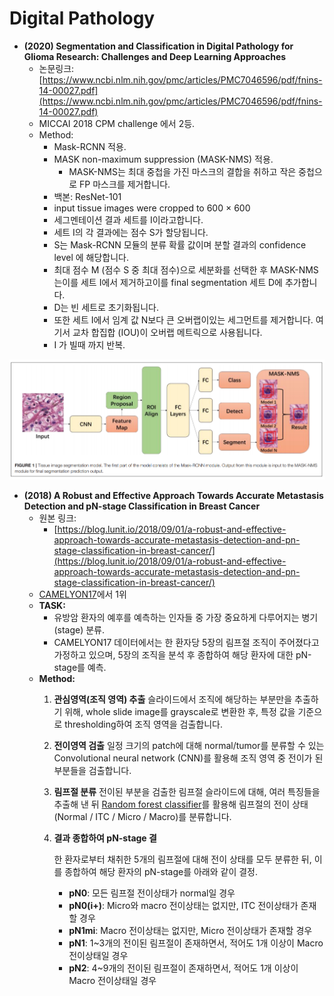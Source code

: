# Digital Pathology

* **\(2020\) Segmentation and Classification in Digital Pathology for Glioma Research: Challenges and Deep Learning Approaches**
  * 논문링크: [https://www.ncbi.nlm.nih.gov/pmc/articles/PMC7046596/pdf/fnins-14-00027.pdf](https://www.ncbi.nlm.nih.gov/pmc/articles/PMC7046596/pdf/fnins-14-00027.pdf)
  * MICCAI 2018 CPM challenge 에서 2등.
  * Method:
    * Mask-RCNN 적용.
    * MASK non-maximum suppression \(MASK-NMS\) 적용.
      * MASK-NMS는 최대 중첩을 가진 마스크의 결합을 취하고 작은 중첩으로 FP 마스크를 제거합니다.
    * 백본: ResNet-101
    * input tissue images were cropped to 600 × 600
    * 세그멘테이션 결과 세트를 I이라고합니다. 
    * 세트 I의 각 결과에는 점수 S가 할당됩니다.
    * S는 Mask-RCNN 모듈의 분류 확률 값이며 분할 결과의 confidence level 에 해당합니다.
    * 최대 점수 M \(점수 S 중 최대 점수\)으로 세분화를 선택한 후 MASK-NMS는이를 세트 I에서 제거하고이를 final segmentation 세트 D에 추가합니다.
    * D는 빈 세트로 초기화됩니다. 
    * 또한 세트 I에서 임계 값 N보다 큰 오버랩이있는 세그먼트를 제거합니다. 여기서 교차 합집합 \(IOU\)이 오버랩 메트릭으로 사용됩니다.
    * I 가 빌때 까지 반복.

![](../.gitbook/assets/image%20%28160%29.png)



* **\(2018\) A Robust and Effective Approach Towards Accurate Metastasis Detection and pN-stage Classification in Breast Cancer** 
  * 원본 링크: 
    * [https://blog.lunit.io/2018/09/01/a-robust-and-effective-approach-towards-accurate-metastasis-detection-and-pn-stage-classification-in-breast-cancer/](https://blog.lunit.io/2018/09/01/a-robust-and-effective-approach-towards-accurate-metastasis-detection-and-pn-stage-classification-in-breast-cancer/)
  *  [CAMELYON17](https://camelyon17.grand-challenge.org/)에서 1위
  * **TASK:** 
    * 유방암 환자의 예후를 예측하는 인자들 중 가장 중요하게 다루어지는 병기\(stage\) 분류.
    * CAMELYON17 데이터에서는 한 환자당 5장의 림프절 조직이 주어졌다고 가정하고 있으며, 5장의 조직을 분석 후 종합하여 해당 환자에 대한 pN-stage를 예측.
  * **Method:** 
    1. **관심영역\(조직 영역\) 추출** 슬라이드에서 조직에 해당하는 부분만을 추출하기 위해, whole slide image를 grayscale로 변환한 후, 특정 값을 기준으로 thresholding하여 조직 영역을 검출합니다.
    2. **전이영역 검출** 일정 크기의 patch에 대해 normal/tumor를 분류할 수 있는 Convolutional neural network \(CNN\)를 활용해 조직 영역 중 전이가 된 부분들을 검출합니다.
    3. **림프절 분류** 전이된 부분을 검출한 림프절 슬라이드에 대해, 여러 특징들을 추출해 낸 뒤 [Random forest classifier](https://en.wikipedia.org/wiki/Random_forest)를 활용해 림프절의 전이 상태 \(Normal / ITC / Micro / Macro\)를 분류합니다.
    4. **결과 종합하여 pN-stage 결**

       한 환자로부터 채취한 5개의 림프절에 대해 전이 상태를 모두 분류한 뒤, 이를 종합하여 해당 환자의 pN-stage를 아래와 같이 결정.

       * **pN0**: 모든 림프절 전이상태가 normal일 경우
       * **pN0\(i+\)**: Micro와 macro 전이상태는 없지만, ITC 전이상태가 존재할 경우
       * **pN1mi**: Macro 전이상태는 없지만, Micro 전이상태가 존재할 경우
       * **pN1**: 1~3개의 전이된 림프절이 존재하면서, 적어도 1개 이상이 Macro 전이상태일 경우
       * **pN2**: 4~9개의 전이된 림프절이 존재하면서, 적어도 1개 이상이 Macro 전이상태일 경우





